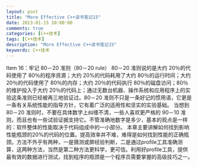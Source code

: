 ```yaml
---
layout: post
title: "More Effective C++读书笔记15"
date: 2013-01-15 10:00:00 
comments: true
categories: [C++技术]
tags: [C++技术]
description: "More Effective C++读书笔记15"
keywords: C++技术
---
```


  Item 16：牢记 80－20 准则（80－20 rule）
   80－20 准则说的是大约 20％的代码使用了 80％的程序资源；大约 20%的代码耗用了大约 80％的运行时间；大约 20％的代码使用了 80％的内存；大约 20％的代码执行 80％的磁盘访问；80％的维护投入于大约 20％的代码上；通过无数台机器、操作系统和应用程序上的实验这条准则已经被再三地验证过。80－20 准则不只是一条好记的惯用语，它更是一条有关系统性能的指导方针，它有着广泛的适用性和坚实的实验基础。
     当想到 80－20 准则时，不要在具体数字上纠缠不清，一些人喜欢更严格的 90－10 准则，而且也有一些试验证据支持它。不管准确地数字是多少，基本的观点是一样的：软件整体的性能取决于代码组成中的一小部分。
       本章主要讲解如何找到影响性能瓶颈的20%的代码的位置。提高效率并不难，难得是如何找到性能的正确瓶颈。方法不外乎有两种，一是猜测或屏经验判断，二是通过profile工具准确测算，这两种方法，当然是第二种方法更科学，更可信。利用好profile工具，提供最有效的数据进行测试，找到程序的瓶颈是一个程序员需要掌握的高级技巧之一。
